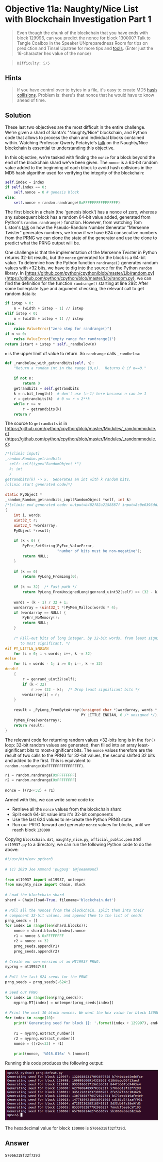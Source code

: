 # Objective 11a: Naughty/Nice List with Blockchain Investigation Part 1

> Even though the chunk of the blockchain that you have ends with block 129996, can you predict the nonce for block 130000? Talk to Tangle Coalbox in the Speaker UNpreparedness Room for tips on prediction and Tinsel Upatree for more tips and [tools](https://download.holidayhackchallenge.com/2020/OfficialNaughtyNiceBlockchainEducationPack.zip). (Enter just the 16-character hex value of the nonce)

> `Difficulty: 5/5`

## Hints
> If you have control over to bytes in a file, it's easy to create MD5 [hash collisions](https://github.com/corkami/collisions). Problem is: there's that nonce that he would have to know ahead of time.</br>

## Solution

These last two objectives are the most difficult in the entire challenge. We're given
a shard of Santa's "Naughty/Nice" blockchain, and Python code that allows to process
the chain and individual blocks contained within. Watching Professor Qwerty Petabyte's
[talk](https://www.youtube.com/watch?v=7rLMl88p-ec) on the Naughty/Nice blockchain is
essential to understanding this objective.

In this objective, we're tasked with finding the `nonce` for a block beyond the end of the
blockchain shard we've been given. The `nonce` is a 64-bit random value added to the beginning of
each block to avoid hash collisions in the MD5 hash algorithm used for verifying the integrity
of the blockchain:

```python
self.index = index
if self.index == 0:
    self.nonce = 0 # genesis block
else:
    self.nonce = random.randrange(0xFFFFFFFFFFFFFFFF)
```

The first block in a chain (the 'genesis block') has a nonce of zero,
whereas any subsequent block has a random 64-bit value added, generated from
Python's `random.randrange()` function.  However, from watching Tom Liston's
[talk](http://www.youtube.com/watch?v=Jo5Nlbqd-Vg) on how the Pseudo-Random Number Generator
"Mersenne Twister" generates numbers, we know if we have 624 consecutive numbers from the PRNG we
can clone the state of the generator and use the clone to predict what the PRNG output will be. 

One challenge is that the implementation of the Mersenne Twister in Python returns 32-bit
results, but the `nonce` generated for the block is a 64-bit value. To determine how the
Python function `randrange()` generates randum values with >32 bits, we have to dig into the 
source for the Python `random` library. In [https://github.com/python/cpython/blob/master/Lib/random.py](https://github.com/python/cpython/blob/master/Lib/random.py), we can find the definition for
the function `randrange()` starting at line 292: After some boilerplate type and argument
checking, the relevant call to get random data is:

```python
if istep > 0:
    n = (width + istep - 1) // istep
elif istep < 0:
    n = (width + istep + 1) // istep
else:
    raise ValueError("zero step for randrange()")
if n <= 0:
    raise ValueError("empty range for randrange()")
return istart + istep * self._randbelow(n)
```

`n` is the upper limit of value to return. So `randrange` calls `_randbelow`:

```python
def _randbelow_with_getrandbits(self, n):
    "Return a random int in the range [0,n).  Returns 0 if n==0."

    if not n:
        return 0
    getrandbits = self.getrandbits
    k = n.bit_length()  # don't use (n-1) here because n can be 1
    r = getrandbits(k)  # 0 <= r < 2**k
    while r >= n:
        r = getrandbits(k)
    return r
```

The source to `getrandbits` is in [https://github.com/python/cpython/blob/master/Modules/_randommodule.c](https://github.com/python/cpython/blob/master/Modules/_randommodule.c):

```c
/*[clinic input]
_random.Random.getrandbits
  self: self(type="RandomObject *")
  k: int
  /
getrandbits(k) -> x.  Generates an int with k random bits.
[clinic start generated code]*/

static PyObject *
_random_Random_getrandbits_impl(RandomObject *self, int k)
/*[clinic end generated code: output=b402f82a2158887f input=8c0e6396dd176fc0]*/
{
    int i, words;
    uint32_t r;
    uint32_t *wordarray;
    PyObject *result;

    if (k < 0) {
        PyErr_SetString(PyExc_ValueError,
                        "number of bits must be non-negative");
        return NULL;
    }

    if (k == 0)
        return PyLong_FromLong(0);

    if (k <= 32)  /* Fast path */
        return PyLong_FromUnsignedLong(genrand_uint32(self) >> (32 - k));

    words = (k - 1) / 32 + 1;
    wordarray = (uint32_t *)PyMem_Malloc(words * 4);
    if (wordarray == NULL) {
        PyErr_NoMemory();
        return NULL;
    }

    /* Fill-out bits of long integer, by 32-bit words, from least significant
       to most significant. */
#if PY_LITTLE_ENDIAN
    for (i = 0; i < words; i++, k -= 32)
#else
    for (i = words - 1; i >= 0; i--, k -= 32)
#endif
    {
        r = genrand_uint32(self);
        if (k < 32)
            r >>= (32 - k);  /* Drop least significant bits */
        wordarray[i] = r;
    }

    result = _PyLong_FromByteArray((unsigned char *)wordarray, words * 4,
                                   PY_LITTLE_ENDIAN, 0 /* unsigned */);
    PyMem_Free(wordarray);
    return result;
}
```

The relevant code for returning random values >32-bits long is in the `for()` loop: 32-bit random
values are generated, then filled into an array least-significant bits to most-significant bits. 
The `nonce` values therefore are the result of two calls to the PRNG for 32-bit values, the
second shifted 32 bits and added to the first. This is equivalent to `random.randrange(0xFFFFFFFFFFFFFFFF)`.

```python
r1 = random.randrange(0xFFFFFFFF)
r2 = random.randrange(0xFFFFFFFF)

nonce = ((r2<<32) + r1)
```

Armed with this, we can write some code to:

- Retrieve all the `nonce` values from the blockchain shard
- Split each 64-bit value into it's 32-bit components
- Use the last 624 values to re-create the Python PRNG state
- Run our PRTG forward and generate `nonce` values for blocks, until we reach block `130000`

Copying `blockchain.dat`, `naughty_nice.py`, `official_public.pem` and `mt19937.py` to a directory,
we can run the following Python code to do the above:

```python
#!/usr/bin/env python3

# (c) 2020 Joe Ammond 'pugpug' (@joeammond)

from mt19937 import mt19937, untemper
from naughty_nice import Chain, Block

# Load the blockchain shard
shard = Chain(load=True, filename='blockchain.dat')

# Pull all the nonces from the blockchain, split them into their
# component 32-bit values, and append them to the list of seeds
prng_seeds = []
for index in range(len(shard.blocks)):
    nonce = shard.blocks[index].nonce
    r1 = nonce & 0xFFFFFFFF
    r2 = nonce >> 32
    prng_seeds.append(r1)
    prng_seeds.append(r2)

# Create our own version of an MT19937 PRNG.
myprng = mt19937(0)

# Pull the last 624 seeds for the PRNG
prng_seeds = prng_seeds[-624:]

# Seed our PRNG
for index in range(len(prng_seeds)):
    myprng.MT[index] = untemper(prng_seeds[index])

# Print the next 10 block nonces. We want the hex value for block 130000
for index in range(10):
    print('Generating seed for block {}: '.format(index + 129997), end='')

    r1 = myprng.extract_number()
    r2 = myprng.extract_number()
    nonce = ((r2<<32) + r1)

    print(nonce, '%016.016x' % (nonce))
```

Running this code produces the following output:

![Output from PRNG predictor](../img/11a/o11a-1.png)

The hexadecimal value for block `130000` is `57066318f32f729d`.

## Answer
`57066318f32f729d`
